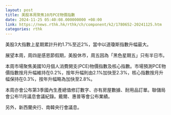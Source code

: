 ```yaml
---
layout: post
title: 美股本周聚焦10月PCE物價指數
date: 2024-11-25 05:40:08.000000000 +08:00
link: https://news.rthk.hk/rthk/ch/component/k2/1780652-20241125.htm
categories: rthk
---
```


美股3大指數上星期累計升約1.7%至近2%，當中以道瓊斯指數升幅最大。

展望本周，周四是感恩節假期，美股休市，周五因為「黑色星期五」只有半日市。

本周市場聚焦美國10月個人消費開支(PCE)物價指數及核心指數。市場預測PCE物價指數按月升幅維持在0.2%，按年升幅則由2.1%加快至2.3%，核心指數按月升幅保持在0.3%，按年升幅略為加快至2.8%。

本周亦會公布第3季國內生產總值修訂數字、亦有房屋數據、耐用品訂單。聯儲局會公布11月議息會議紀錄。戴爾、惠普等會公布業績。

另外，新西蘭央行、南韓央行會議息。
